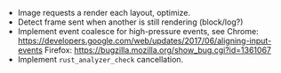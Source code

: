 * Image requests a render each layout, optimize.
* Detect frame sent when another is still rendering (block/log?)
* Implement event coalesce for high-pressure events, see
   Chrome: https://developers.google.com/web/updates/2017/06/aligning-input-events
   Firefox: https://bugzilla.mozilla.org/show_bug.cgi?id=1361067
* Implement `rust_analyzer_check` cancellation.